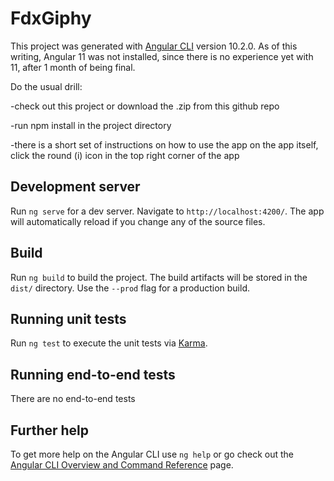 # FdxGiphy

This project was generated with [Angular CLI](https://github.com/angular/angular-cli) version 10.2.0. As of this writing, Angular 11 was not installed, since there is no experience yet with 11, after 1 month of being final.

Do the usual drill:

-check out this project or download the .zip from this github repo

-run npm install in the project directory

-there is a short set of instructions on how to use the app on the app itself, click the round (i) icon in the top right corner of the app

## Development server

Run `ng serve` for a dev server. Navigate to `http://localhost:4200/`. The app will automatically reload if you change any of the source files.

## Build

Run `ng build` to build the project. The build artifacts will be stored in the `dist/` directory. Use the `--prod` flag for a production build.

## Running unit tests

Run `ng test` to execute the unit tests via [Karma](https://karma-runner.github.io).

## Running end-to-end tests

There are no end-to-end tests

## Further help

To get more help on the Angular CLI use `ng help` or go check out the [Angular CLI Overview and Command Reference](https://angular.io/cli) page.
